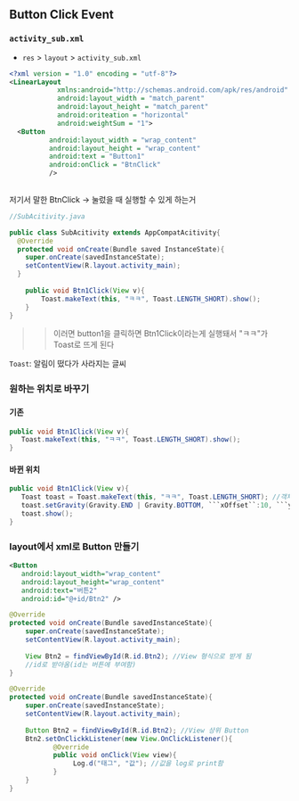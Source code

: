 ## Button Click Event

### ```activity_sub.xml```
- ```res``` > ```layout``` > ```activity_sub.xml```

```xml
<?xml version = "1.0" encoding = "utf-8"?>
<LinearLayout
            xmlns:android="http://schemas.android.com/apk/res/android"
            android:layout_width = "match_parent"
            android:layout_height = "match_parent"
            android:oriteation = "horizontal"
            android:weightSum = "1">
  <Button
          android:layout_width = "wrap_content"
          android:layout_height = "wrap_content"
          android:text = "Button1"
          android:onClick = "BtnClick"
          />
  
```

저기서 말한 BtnClick -> 눌렀을 때 실행할 수 있게 하는거

```java
//SubAcitivity.java

public class SubAcitivity extends AppCompatAcitivity{
  @Override
  protected void onCreate(Bundle saved InstanceState){
    super.onCreate(savedInstanceState);
    setContentView(R.layout.activity_main);
  }
  
    public void Btn1Click(View v){
        Toast.makeText(this, "ㅋㅋ", Toast.LENGTH_SHORT).show();
    }
}

```

>> 이러면 button1을 클릭하면 Btn1Click이라는게 실행돼서 "ㅋㅋ"가 Toast로 뜨게 된다

```Toast```: 알림이 떴다가 사라지는 글씨

### 원하는 위치로 바꾸기
#### 기존

```java
public void Btn1Click(View v){
   Toast.makeText(this, "ㅋㅋ", Toast.LENGTH_SHORT).show();
}
```

#### 바뀐 위치
```java
public void Btn1Click(View v){
   Toast toast = Toast.makeText(this, "ㅋㅋ", Toast.LENGTH_SHORT); //객체 생성, LENGTH_SHORT: 빠르게 사라짐, LENTH_LONG: 길게 있다가 사라짐
   toast.setGravity(Gravity.END | Gravity.BOTTOM, ```xOffset``:10, ```yOffset```:10); //x랑 y 정함(END, BOTTOM)
   toast.show();
}
```

### layout에서 xml로 Button 만들기
```xml
<Button
   android:layout_width="wrap_content"
   android:layout_height="wrap_content"
   android:text="버튼2"
   android:id="@+id/Btn2" />
```

```java
@Override
protected void onCreate(Bundle savedInstanceState){
    super.onCreate(savedInstanceState);
    setContentView(R.layout.activity_main);
    
    View Btn2 = findViewById(R.id.Btn2); //View 형식으로 받게 됨
    //id로 받아옴(id는 버튼에 부여함)
}
```


```java
@Override
protected void onCreate(Bundle savedInstanceState){
    super.onCreate(savedInstanceState);
    setContentView(R.layout.activity_main);
    
    Button Btn2 = findViewById(R.id.Btn2); //View 상위 Button
    Btn2.setOnClickkListener(new View.OnClickListener(){
           @Override
           public void onClick(View view){
                Log.d("태그", "값"); //값을 log로 print함
           }
    }
}
```
